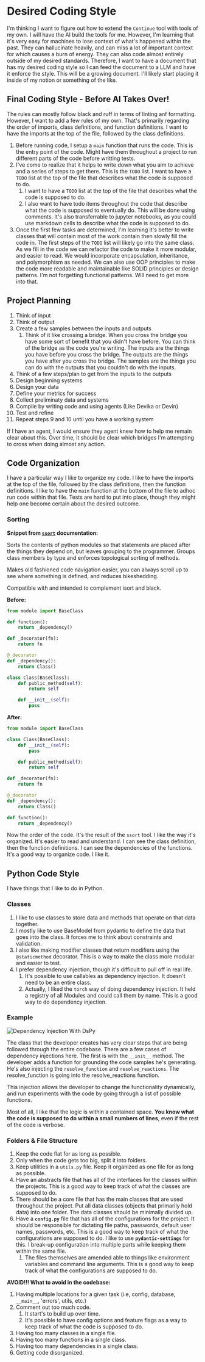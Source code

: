 # Desired Coding Style

I'm thinking I want to figure out how to extend the `Continue` tool with tools of my own. I will have the AI build the tools for me. However, I'm learning that it's very easy for machines to lose context of what's happened within the past. They can hallucinate heavily, and can miss a lot of important context for which causes a burn of energy. They can also code almost entirely outside of my desired standards. Therefore, I want to have a document that has my desired coding style so I can feed the document to a LLM and have it enforce the style. This will be a growing document. I'll likely start placing it inside of my notion or something of the like.

## Final Coding Style - Before AI Takes Over!

The rules can mostly follow black and ruff in terms of linting anf formatting. However, I want to add a few rules of my own. That's primarily regarding the order of imports, class definitions, and function definitions. I want to have the imports at the top of the file, followed by the class definitions. 

1. Before running code, I setup a `main` function that runs the code. This is the entry point of the code. Might have them throughout a project to run different parts of the code before writting tests.
2. I've come to realize that it helps to write down what you aim to achieve and a series of steps to get there. This is the `TODO` list. I want to have a `TODO` list at the top of the file that describes what the code is supposed to do.
   1. I want to have a `TODO` list at the top of the file that describes what the code is supposed to do.
   2. I also want to have todo items throughout the code that describe what the code is supposed to eventually do. This will be done using comments. It's also transferrable to jupyter notebooks, as you could use markdown cells to describe what the code is supposed to do.
3. Once the first few tasks are determined, I'm learning it's better to write classes that will contain most of the work contain then slowly fill the code in. The first steps of the `TODO` list will likely go into the same class. As we fill in the code we can refactor the code to make it more modular, and easier to read. We would incorporate encapsulation, inheritance, and polymorphism as needed. We can also use OOP principles to make the code more readable and maintainable like SOLID principles or design patterns. I'm not forgetting functional patterns. Will need to get more into that.


## Project Planning

1. Think of input
2. Think of output
3. Create a few samples between the inputs and outputs
   1. Think of it like crossing a bridge. When you cross the bridge you have some sort of benefit that you didn't have before. You can think of the bridge as the code you're writing. The inputs are the things you have before you cross the bridge. The outputs are the things you have after you cross the bridge. The samples are the things you can do with the outputs that you couldn't do with the inputs.
4. Think of a few steps/plan to get from the inputs to the outputs
5. Design beginning systems
6. Design your data
7. Define your metrics for success
8. Collect preliminaty data and systems
9. Compile by writing code and using agents (Like Devika or Devin)
10. Test and refine
11. Repeat steps 9 and 10 until you have a working system

If I have an agent, I would ensure they agent knew how to help me remain clear about this. Over time, it should be clear which bridges I'm attempting to cross when doing almost any action.

## Code Organization

I have a particular way I like to organize my code. I like to have the imports at the top of the file, followed by the class definitions, then the function definitions. I like to have the `main` function at the bottom of the file to adhoc run code within that file. Tests are hard to put into place, though they might help one become certain about the desired outcome.


### Sorting

**Snippet from [`ssort`](https://github.com/bwhmather/ssort) documentation:**

Sorts the contents of python modules so that statements are placed after the things they depend on, but leaves grouping to the programmer. Groups class members by type and enforces topological sorting of methods.

Makes old fashioned code navigation easier, you can always scroll up to see where something is defined, and reduces bikeshedding.

Compatible with and intended to complement isort and black.


**Before:**
    
```python
from module import BaseClass

def function():
    return _dependency()

def _decorator(fn):
    return fn

@_decorator
def _dependency():
    return Class()

class Class(BaseClass):
    def public_method(self):
        return self

    def __init__(self):
        pass
```

**After:**

```python
from module import BaseClass

class Class(BaseClass):
    def __init__(self):
        pass

    def public_method(self):
        return self

def _decorator(fn):
    return fn

@_decorator
def _dependency():
    return Class()

def function():
    return _dependency()
```


Now the order of the code. It's the result of the `ssort` tool. I like the way it's organized. It's easier to read and understand. I can see the class definition, then the function definitions. I can see the dependencies of the functions. It's a good way to organize code. I like it.


## Python Code Style

I have things that I like to do in Python. 

### Classes

1. I like to use classes to store data and methods that operate on that data together.
2. I mostly like to use BaseModel from pydantic to define the data that goes into the class. It forces me to think about constraints and validation.
3. I also like making modifier classes that return modifiers using the `@staticmethod` decorator. This is a way to make the class more modular and easier to test.
4. I prefer dependency injection, though it's difficult to pull off in real life.
   1. It's possible to use callables as dependency injection. It doesn't need to be an entire class.
   2. Actually, I liked the `torch` way of doing dependency injection. It held a registry of all Modules and could call them by name. This is a good way to do dependency injection.


### Example


![Dependency Injection With DsPy](./imgs/good-oop.png)

The class that the developer creates has very clear steps that are being followed through the entire codebase. There are a few cases of dependency injections here. The first is with the `__init__` method. The developer adds a function for grounding the code samples he's generating. He's also injecting the `resolve_function` and `resolve_reactions`. The resolve_function is going into the resolve_reactions function. 

This injection allows the developer to change the functionality dynamically, and run experiments with the code by going through a list of possible functions.


Most of all, I like that the logic is within a contained space. **You know what the code is supposed to do within a small numbers of lines**, even if the rest of the code is verbose.


### Folders & File Structure

1. Keep the code flat for as long as possible.
2. Only when the code gets too big, split it into folders.
3. Keep utilities in a `utils.py` file. Keep it organized as one file for as long as possible.
4. Have an abstracts file that has all of the interfaces for the classes within the projects. This is a good way to keep track of what the classes are supposed to do.
5. There should be a core file that has the main classes that are used throughout the project. Put all data classes (objects that primarily hold data) into one folder. The data classes should be minimally divided up. 
6. Have a **`config.py`** file that has all of the configurations for the project. It should be responsible for dictating file paths, passwords, default user names, passwords, etc. This is a good way to keep track of what the configurations are supposed to do. I like to use **`pydantic-settings`** for this. I break-up configuration into multiple parts while keeping them within the same file.
   1. The files themselves are amended able to things like environment variables and command line arguments. This is a good way to keep track of what the configurations are supposed to do.

**AVOID!!! What to avoid in the codebase:**

1. Having multiple locations for a given task (i.e, config, database, `__main__`, 'errors', utils, etc.)
2. Comment out too much code.
   1. It start's to build up over time.
   2. It's possible to have config options and feature flags as a way to keep track of what the code is supposed to do.
3. Having too many classes in a single file.
4. Having too many functions in a single class.
5. Having too many dependencies in a single class.
6. Getting code disorganized.